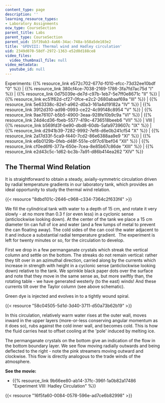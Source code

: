```yaml
---
content_type: page
description: ''
learning_resource_types:
- Laboratory Assignments
ocw_type: CourseSection
parent_title: Labs
parent_type: CourseSection
parent_uid: 15f39ab3-4a66-34ac-748a-b58a5de103e2
title: 'GFDVIII: Thermal wind and Hadley circulation'
uid: 2349d070-58df-2972-1363-e52d0d188ce8
video_files:
  video_thumbnail_file: null
video_metadata:
  youtube_id: null
---
```


Experiments: {{% resource_link e572c702-677d-f010-efcc-73d32ee10bdf "0" %}} | {{% resource_link 380cf4ce-7038-2169-1786-3fa7fd7ac75d "I" %}} | {{% resource_link 0d75039e-de7d-c97b-1eb7-5e7ff0e8671c "II" %}} | {{% resource_link ec51f62d-cf27-0fce-e2c2-2680abaaf69a "III" %}} | {{% resource_link 5e63338c-82e1-a962-d0a3-161a4d19182a "IV" %}} | {{% resource_link 3912d310-ad98-0993-ce22-4c99148c8954 "V" %}} | {{% resource_link 9ae76107-b5b5-4900-3eaa-928fe10b9c9a "VI" %}} | {{% resource_link 24d4cd36-fbeb-5577-419c-4736518beeb6 "VII" %}} | VIII | {{% resource_link b569fd3f-be90-dbd8-60db-5afa9739607c "IX" %}} | {{% resource_link d2941b39-7282-9992-7ef8-d6e0b241cf54 "X" %}} | {{% resource_link 2a17d33f-5ca9-f440-7cd2-86e6388aa9e9 "XI" %}} | {{% resource_link e6b0129b-0feb-d48f-551e-c6f7c61bef04 "XII" %}} | {{% resource_link cf0ed6f6-377a-650e-7cea-8e85b67c86de "XIII" %}} | {{% resource_link e2d43c5c-1d62-bc3b-7a91-d86b414ea262 "XIV" %}}

The Thermal Wind Relation
-------------------------

It is straightforward to obtain a steady, axially-symmetric circulation driven by radial temperature gradients in our laboratory tank, which provides an ideal opportunity to study the thermal wind relation.

{{< resource "8dbd101c-2646-c968-c334-7364c2f633f4" >}}

We fill the cylindrical tank with water to a depth of 15 cm, and rotate it very slowly - at no more than 0.3 f (or even less) in a cyclonic sense (anticlockwise looking down). At the center of the tank we place a 15 cm diameter tin can full of ice and water (and a few lumps of metal to prevent the can floating away). The cold sides of the can cool the water adjacent to it and induce a substantial radial temperature gradient.  The experiment is left for twenty minutes or so, for the circulation to develop.

First we drop in a few permanganate crystals which streak the vertical column and settle on the bottom. The streaks do not remain vertical: rather they tilt over in an azimuthal direction, carried along by the currents which increase in strength with height in a cyclonic sense (anticlockwise looking down) relative to the tank. We sprinkle black paper dots over the surface and note that they move in the same sense as, but more swiftly than, the rotating table - we have generated westerly (to the east) winds! And these currents tilt over the Taylor column (see above schematic). 

Green dye is injected and evolves in to a tightly wound spiral.

{{< resource "58c04505-5d1d-3d40-3711-d50a73b62b19" >}}

In this circulation, relatively warm water rises at the outer wall, moves inward in the upper layers (more-or-less conserving angular momentum as it does so), rubs against the cold inner wall, and becomes cold. This is how the fluid carries heat to offset cooling at the 'pole' induced by melting ice.

The permanganate crystals on the bottom give an indication of the flow in the bottom boundary layer. We see flow moving radially outwards and being deflected to the right - note the pink streamers moving outward and clockwise. This flow is directly analogous to the trade winds of the atmosphere.

**See the movie:**

*   {{% resource_link 9b66ee80-ab14-37fc-396f-1a0b82a17486 "Experiment VIII: Hadley Circulation" %}}

{{< resource "16f5fa60-0084-0578-596e-ad7ce6b82998" >}}